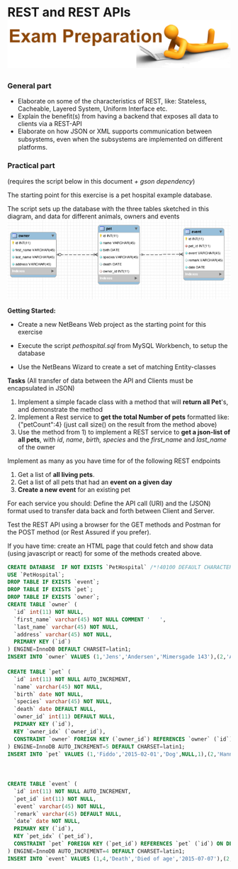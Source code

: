 # REST and REST APIs![](media/image4.png)

### General part

-   Elaborate on some of the characteristics of REST, like: Stateless,
    Cacheable, Layered System, Uniform Interface etc.
-   Explain the benefit(s) from having a backend that exposes all data
    to clients via a REST-API
-   Elaborate on how JSON or XML supports communication between subsystems, even when the subsystems are implemented on diﬀerent platforms.

### Practical part 
(requires the script below in this document *+ gson
dependency*)

The starting point for this exercise is a pet hospital example database.

The script sets up the database with the three tables sketched in this
diagram, and data for different animals, owners and
events
![](media/image2.png)

**Getting Started:**

-   Create a new NetBeans Web project as the starting point for this
    exercise

-   Execute the script *pethospital.sql* from MySQL Workbench, to setup
    the database

-   Use the NetBeans Wizard to create a set of matching Entity-classes

**Tasks**  (All transfer of data between the API and Clients must be
encapsulated in JSON)

1.  Implement a simple facade class with a method that will **return all
    Pet**'s, and demonstrate the method
2.  Implement a Rest service to **get the total Number of pets**
    formatted like: {"petCount":4} (just call size() on the result from
    the method above)
3.  Use the method from 1) to implement a REST service to **get a
    json-list of all pets**, with *id*, *name*, *birth, species* and the
    *first\_name* and *last\_name* of the owner

Implement as many as you have time for of the following REST endpoints
1.  Get a list of **all living pets**.
2.  Get a list of all pets that had an **event on a given day**
3.  **Create a new event** for an existing pet

For each service you should: Define the API call (URI) and the (JSON)
format used to transfer data back and forth between Client and Server.

Test the REST API using a browser for the GET methods and Postman for
the POST method (or Rest Assured if you prefer).

If you have time: create an HTML page that could fetch and show data
(using javascript or react) for some of the methods created above.

```sql
CREATE DATABASE  IF NOT EXISTS `PetHospital` /*!40100 DEFAULT CHARACTER SET latin1 */;
USE `PetHospital`;
DROP TABLE IF EXISTS `event`;
DROP TABLE IF EXISTS `pet`;
DROP TABLE IF EXISTS `owner`;
CREATE TABLE `owner` (
  `id` int(11) NOT NULL,
  `first_name` varchar(45) NOT NULL COMMENT '	',
  `last_name` varchar(45) NOT NULL,
  `address` varchar(45) NOT NULL,
  PRIMARY KEY (`id`)
) ENGINE=InnoDB DEFAULT CHARSET=latin1;
INSERT INTO `owner` VALUES (1,'Jens','Andersen','Mimersgade 143'),(2,'Arne','Hansen','Strandvejen 12'),(3,'Hanne','Jensen','Oluf Palmes Allé 98 1. th');

CREATE TABLE `pet` (
  `id` int(11) NOT NULL AUTO_INCREMENT,
  `name` varchar(45) NOT NULL,
  `birth` date NOT NULL,
  `species` varchar(45) NOT NULL,
  `death` date DEFAULT NULL,
  `owner_id` int(11) DEFAULT NULL,
  PRIMARY KEY (`id`),
  KEY `owner_idx` (`owner_id`),
  CONSTRAINT `owner` FOREIGN KEY (`owner_id`) REFERENCES `owner` (`id`) ON DELETE NO ACTION ON UPDATE NO ACTION
) ENGINE=InnoDB AUTO_INCREMENT=5 DEFAULT CHARSET=latin1;
INSERT INTO `pet` VALUES (1,'Fiddo','2015-02-01','Dog',NULL,1),(2,'Hannibal','2013-05-10','Dog',NULL,1),(3,'Elvis','2010-08-08','Cat',NULL,3),(4,'Sam','2012-01-05','Rabbit','2015-07-07',2);



CREATE TABLE `event` (
  `id` int(11) NOT NULL AUTO_INCREMENT,
  `pet_id` int(11) NOT NULL,
  `event` varchar(45) NOT NULL,
  `remark` varchar(45) DEFAULT NULL,
  `date` date NOT NULL,
  PRIMARY KEY (`id`),
  KEY `pet_idx` (`pet_id`),
  CONSTRAINT `pet` FOREIGN KEY (`pet_id`) REFERENCES `pet` (`id`) ON DELETE NO ACTION ON UPDATE NO ACTION
) ENGINE=InnoDB AUTO_INCREMENT=4 DEFAULT CHARSET=latin1;
INSERT INTO `event` VALUES (1,4,'Death','Died of age','2015-07-07'),(2,2,'Broken bone','Ribbs broken','2015-02-08'),(3,3,'Medicine','Antibiotics for wound on back leg','2015-03-10');
```
